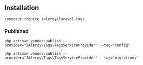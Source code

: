 ## Installation

    composer require ialeroy/laravel-tags

### Published

    php artisan vendor:publish --provider="IAleroy\Tags\TagsServiceProvider" --tag="config"

    php artisan vendor:publish --provider="IAleroy\Tags\TagsServiceProvider" --tag="migrations"
